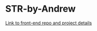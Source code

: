 <h1>STR-by-Andrew</h1>

<a href='https://github.com/andrewSantanastaso/str-by-andrew-frontend'>Link to front-end repo and project details</a>

